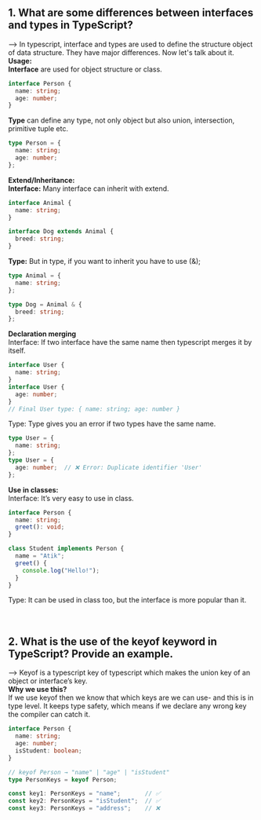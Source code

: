 ## 1. What are some differences between interfaces and types in TypeScript?
--> In typescript, interface and types are used to define the structure object of data structure. They have major differences. Now let's talk about it. </br>
<strong>Usage:</strong></br>
<strong>Interface</strong> are used for object structure or class.
```ts
interface Person {
  name: string;
  age: number;
}
```

<strong>Type</strong> can define any type, not only object but also union, intersection, primitive tuple etc.
```ts
type Person = {
  name: string;
  age: number;
};
```

<strong>Extend/Inheritance:</strong></br>
<strong>Interface:</strong> Many interface can inherit with  extend.
```ts
interface Animal {
  name: string;
}

interface Dog extends Animal {
  breed: string;
}
```
<strong>Type:</strong> But in type, if you want to inherit you have to use (&);
```ts
type Animal = {
  name: string;
};

type Dog = Animal & {
  breed: string;
};
```

<strong>Declaration merging</strong> </br>
Interface: If two interface have the same name then typescript merges it by itself.
```ts
interface User {
  name: string;
}
interface User {
  age: number;
}
// Final User type: { name: string; age: number }
```

Type: Type gives you an error if two types have the same name.
```ts
type User = {
  name: string;
};
type User = {
  age: number;  // ❌ Error: Duplicate identifier 'User'
};
```

<strong>Use in classes:</strong> </br>
Interface: It’s very easy to use in class.
```ts
interface Person {
  name: string;
  greet(): void;
}

class Student implements Person {
  name = "Atik";
  greet() {
    console.log("Hello!");
  }
}
```

Type:  It can be used in class too, but the interface is more popular than it.
</br>
</br>
</br>

## 2. What is the use of the keyof keyword in TypeScript? Provide an example.
--> Keyof is a typescript key of typescript which makes the union key of an object or interface’s key. </br>
<strong>Why we use this?</strong> </br>
If we use keyof then we know that which keys are we can use- and this is in type level. It keeps type safety, which means if we declare any wrong key the compiler can catch it.

```ts
interface Person {
  name: string;
  age: number;
  isStudent: boolean;
}

// keyof Person → "name" | "age" | "isStudent"
type PersonKeys = keyof Person;

const key1: PersonKeys = "name";       // ✅ 
const key2: PersonKeys = "isStudent";  // ✅ 
const key3: PersonKeys = "address";    // ❌ 

